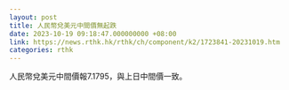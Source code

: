 ```yaml
---
layout: post
title: 人民幣兌美元中間價無起跌
date: 2023-10-19 09:18:47.000000000 +08:00
link: https://news.rthk.hk/rthk/ch/component/k2/1723841-20231019.htm
categories: rthk
---
```


人民幣兌美元中間價報7.1795，與上日中間價一致。
